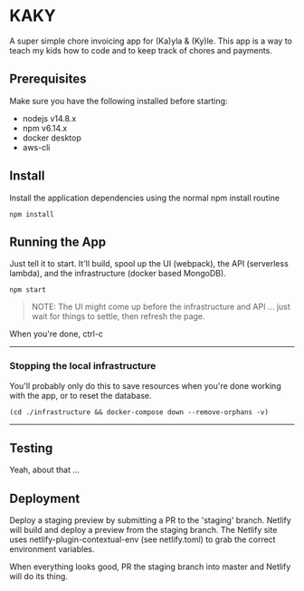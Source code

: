 # KAKY

A super simple chore invoicing app for (Ka)yla &amp; (Ky)le. This app is a way to teach my kids how to code and to keep track of chores and payments.

## Prerequisites

Make sure you have the following installed before starting:

- nodejs v14.8.x
- npm v6.14.x
- docker desktop
- aws-cli

## Install

Install the application dependencies using the normal npm install routine

```
npm install
```

## Running the App

Just tell it to start. It'll build, spool up the UI (webpack), the API (serverless lambda), and the infrastructure (docker based MongoDB).

```
npm start
```
>NOTE: The UI might come up before the infrastructure and API ... just wait for things to settle, then refresh the page.

When you're done, ctrl-c

---

### Stopping the local infrastructure

You'll probably only do this to save resources when you're done working with the app, or to reset the database.

```
(cd ./infrastructure && docker-compose down --remove-orphans -v)
```

---

## Testing

Yeah, about that ...

## Deployment

Deploy a staging preview by submitting a PR to the 'staging' branch. Netlify will build and deploy a preview from the staging branch. The Netlify site uses netlify-plugin-contextual-env (see netlify.toml) to grab the correct environment variables.

When everything looks good, PR the staging branch into master and Netlify will do its thing.
